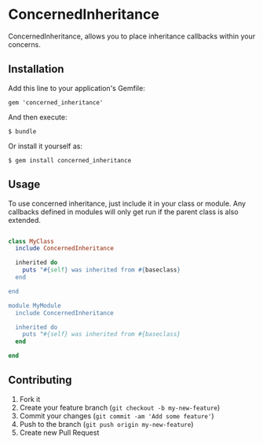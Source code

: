 # ConcernedInheritance

ConcernedInheritance, allows you to place inheritance callbacks within your concerns.

## Installation

Add this line to your application's Gemfile:

    gem 'concerned_inheritance'

And then execute:

    $ bundle

Or install it yourself as:

    $ gem install concerned_inheritance

## Usage

To use concerned inheritance, just include it in your class or module. Any callbacks defined in modules will only get run if the parent class is also extended.

```ruby

class MyClass
  include ConcernedInheritance

  inherited do
    puts "#{self} was inherited from #{baseclass}
  end

end

module MyModule
  include ConcernedInheritance

  inherited do
    puts "#{self} was inherited from #{baseclass}
  end

end

```

## Contributing

1. Fork it
2. Create your feature branch (`git checkout -b my-new-feature`)
3. Commit your changes (`git commit -am 'Add some feature'`)
4. Push to the branch (`git push origin my-new-feature`)
5. Create new Pull Request
